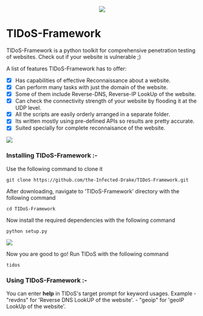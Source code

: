 <p align="middle"><img src='https://i.imgur.com/jqIT7UB.png' /></p>                    

# TIDoS-Framework
TIDoS-Framework is a python toolkit for comprehensive penetration testing of websites. Check out if your website is vulnerable ;)

A list of features TIDoS-Framework has to offer:

- [x] Has capabilities of effective Reconnaissance about a website.
- [x] Can perform many tasks with just the domain of the website.
- [x] Some of them include Reverse-DNS, Reverse-IP LookUp of the website.
- [x] Can check the connectivity strength of your website by flooding it at the UDP level.
- [x] All the scripts are easily orderly arranged in a separate folder.
- [x] Its written mostly using pre-defined APIs so results are pretty accurate.
- [x] Suited specially for complete reconnaisance of the website.

<img src='https://i.imgur.com/uWWCfw2.png' />

### Installing TIDoS-Framework :-
Use the following command to clone it
```
git clone https://github.com/the-Infected-Drake/TIDoS-Framework.git
```
After downloading, navigate to 'TIDoS-Framework' directory with the following command
```
cd TIDoS-Framework
```
Now install the required dependencies with the following command
```
python setup.py
```
<img src='https://i.imgur.com/wOrYfVc.png' />

Now you are good to go! Run TIDoS with the following command
```
tidos
```
### Using TIDoS-Framework :-
You can enter <b>help</b> in TIDoS's target prompt for keyword usages.
Example - "revdns" for 'Reverse DNS LookUP of the website'.
	- "geoip" for 'geoIP LookUp of the website'.
